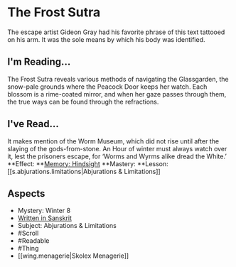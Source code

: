 # The Frost Sutra
The escape artist Gideon Gray had his favorite phrase of this text tattooed on his arm. It was the sole means by which his body was identified.
## I'm Reading...
The Frost Sutra reveals various methods of navigating the Glassgarden, the snow-pale grounds where the Peacock Door keeps her watch. Each blossom is a rime-coated mirror, and when her gaze passes through them, the true ways can be found through the refractions.
## I've Read...
It makes mention of the Worm Museum, which did not rise until after the slaying of the gods-from-stone. An Hour of winter must always watch over it, lest the prisoners escape, for ‘Worms and Wyrms alike dread the White.’
**Effect: **[Memory: Hindsight](https://uadaf.theevilroot.xyz/rowenarium/element/mem.hindsight)
**Mastery: **Lesson: [[s.abjurations.limitations|Abjurations & Limitations]]
## Aspects
- Mystery: Winter 8
- [Written in Sanskrit](https://uadaf.theevilroot.xyz/rowenarium/element/w.sanskrit)
- Subject: Abjurations & Limitations
- #Scroll
- #Readable
- #Thing
- [[wing.menagerie|Skolex Menagerie]]